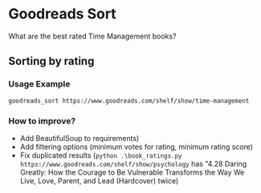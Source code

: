 # Goodreads Sort
What are the best rated Time Management books?

## Sorting by rating

### Usage Example
``` goodreads_sort https://www.goodreads.com/shelf/show/time-management ``` 

### How to improve?
- Add BeautifulSoup to requirements)
- Add filtering options (minimum votes for rating, minimum rating score)
- Fix duplicated results (```python .\book_ratings.py https://www.goodreads.com/shelf/show/psychology``` has "4.28 Daring Greatly: How the Courage to Be Vulnerable Transforms the Way We Live, Love, Parent, and Lead (Hardcover) twice)
